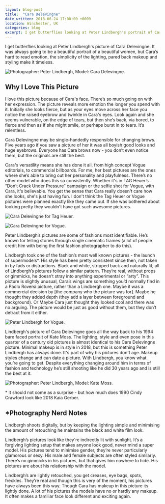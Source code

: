 ```yaml
---
layout: blog-post
title:  "Cara Delevingne"
date_written: 2018-06-24 17:00:00 +0000
location: Winchester, UK
categories: blog
excerpt: I get butterflies looking at Peter Lindbergh's portrait of Cara Delevingne. Her hard to read emotion, the simplicity of the lighting, pared back makeup and styling make it timeless.
---
```

I get butterflies looking at Peter Lindbergh's picture of Cara Delevingne. It was always going to be a beautiful portrait of a beautiful women, but Cara’s hard to read emotion, the simplicity of the lighting, pared back makeup and styling make it timeless.

![Photographer: Peter Lindbergh, Model: Cara Delevingne.](/images/blog/why-i-love-this-picture/cara-delevingne.jpg "Photographer: Peter Lindbergh, Model: Cara Delevingne.")

## Why I Love This Picture
I love this picture because of Cara's face. There’s so much going on with her expression. The picture reveals more emotion the longer you spend with it. Initially she looks fierce, but as your eyes move across her face you notice the raised eyebrow and twinkle in Cara's eyes. Look again and she seems vulnerable, on the edge of tears, but then she’s back, via bored, to fierce and then as if she might smile, or perhaps burst in to tears. It’s relentless.

Cara Delevingne may be single-handedly responsible for changing brows. Five years ago if you saw a picture of her it was all boyish good looks and huge eyebrows. Everyone has Cara brows now - you don’t even notice them, but the originals are still the best.

Cara's versatility means she has done it all, from high concept Vogue editorials, to commercial billboards. For me, her best pictures are the ones where she’s able to bring out her personality and playfulness. There’s no other model who does this so consistently. Whether it's in TAG Heuer’s “Don’t Crack Under Pressure” campaign or the selfie shot for Vogue, with Cara, it's believable. You get the sense that Cara really doesn't care how she looks, she's just having fun. I don't think the Tag Heuer or Vogue pictures were planned exactly like they came out. If she was bothered about looking pretty they wouldn't have got such awesome pictures.

![Cara Delevingne for Tag Heuer.](/images/blog/why-i-love-this-picture/cara-delevingne-tag.jpg "Photographer: Peter Lindbergh, Model: Cara Delevingne.")

![Cara Delevingne for Vogue.](/images/blog/why-i-love-this-picture/cara-delevingne-vogue.jpg "Cara Delevingne for Vogue")

Peter Lindbergh’s pictures are some of fashions most identifiable. He’s known for telling stories through single cinematic frames (a lot of people credit him with being the first fashion photographer to do this).

Lindbergh took one of the fashion’s most well known pictures - the launch of supermodels\*.  His style has been pretty consistent since then, not taken in by fads or distractions. Black and white, stripped back and naturally lit, all of Lindbergh’s pictures follow a similar pattern. They’re real, without props or gimmicks, he doesn’t stray into anything experimental or “arty”. This picture is slightly unusual, Cara’s wings are something you’d normally find in a Paolo Roversi picture, rather than a Lindbergh one. Maybe it was a commercial decision by [the company who the picture was for]. Maybe he thought they added depth (they add a layer between foreground and background). Or Maybe Cara just thought they looked cool and there was no arguing. The picture would be just as good without them, but they don’t detract from it either.

![Peter Lindbergh for Vogue.](/images/blog/why-i-love-this-picture/vogue-90-lindbergh.jpg "Peter Lindbergh for Vogue.")

Lindbergh's picture of Cara Delevingne goes all the way back to his 1994 bare faced portrait of Kate Moss. The lighting, style and even pose in this quarter of a century old pictures is almost identical to his Cara Delevingne picture. Minimal makeup is in style in 2018, but this is something Peter Lindbergh has always done. It's part of why his pictures don't age. Makeup styles change and can date a picture. With Lindbergh, you know what you’re going to get. Despite everything changing around him in terms of fashion and technology he’s still shooting like he did 30 years ago and is still the best at it.

![Photographer: Peter Lindbergh, Model: Kate Moss.](/images/blog/why-i-love-this-picture/kate-moss-lindbergh.jpg "Photographer: Peter Lindbergh, Model: Kate Moss.")

\* It should not come as a surprise - but how much does 1990 Cindy Crawford look like 2018 Kaia Gerber.

## \*Photography Nerd Notes
Lindbergh shoots digitally, but by keeping the lighting simple and minimising the amount of retouching he maintains the black and white film look.

Lindbergh’s pictures look like they're indirectly lit with sunlight. It’s a forgiving lighting setup that makes anyone look good, never mind a super model. His pictures tend to minimise gender, they’re never particularly glamorous or sexy. His male and female subjects are often styled similarly. There’s no gimmicks in his pictures, but that gives him nowhere to hide. His pictures are about his relationship with the model.

Lindbergh’s are lightly retouched, you get creases, eye bags, spots, freckles. They’re real and though this is very of the moment, his pictures have always been this way.  Though Cara has makeup in this picture its lightly done. A lot of his pictures the models have no or hardly any makeup. It often makes a familiar face look different and exciting again.
